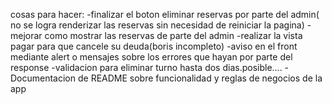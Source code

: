 cosas para hacer:
-finalizar el boton eliminar reservas por parte del admin( no se logra renderizar las reservas sin necesidad de reiniciar la pagina)
-mejorar como mostrar las reservas de parte del admin
-realizar la vista pagar para que cancele su deuda(boris incompleto)
-aviso en el front mediante alert o mensajes sobre los errores que hayan por parte del response
-validacion para eliminar turno hasta dos dias.posible....
-Documentacion de README sobre funcionalidad y reglas de negocios de la app

